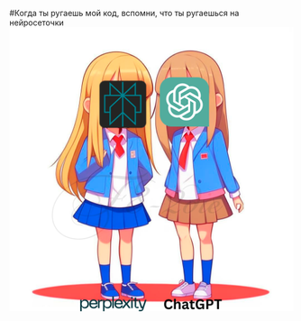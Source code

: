 #Когда ты ругаешь мой код, вспомни, что ты ругаешься на нейросеточки
![devki](https://github.com/f8-2die/sharaga/blob/master/девачки.png)